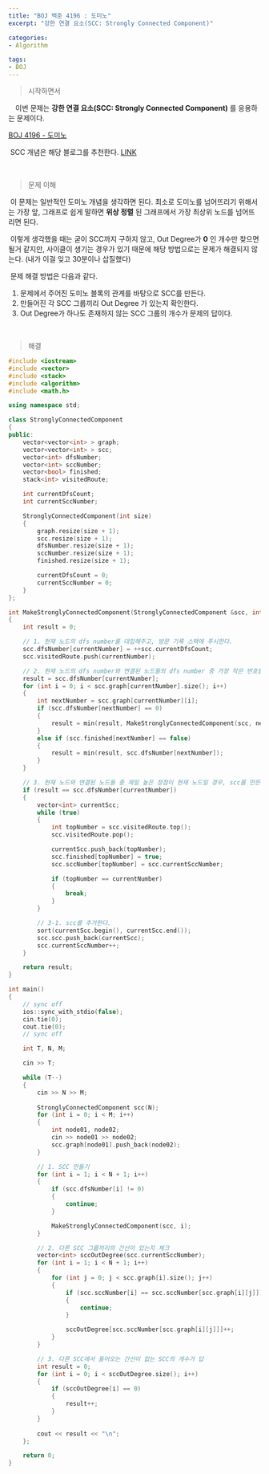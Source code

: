 ```yaml
---
title: "BOJ 백준 4196 : 도미노"
excerpt: "강한 연결 요소(SCC: Strongly Connected Component)"

categories:
- Algorithm

tags:
- BOJ
---
```


> 시작하면서

　이번 문제는 **강한 연결 요소(SCC: Strongly Connected Component)** 를 응용하는 문제이다.

[BOJ 4196 - 도미노](https://www.acmicpc.net/problem/4196)    

​	SCC 개념은 해당 블로그를 추천한다. [LINK](https://m.blog.naver.com/PostView.nhn?blogId=kks227&logNo=220802519976&proxyReferer=https:%2F%2Fwww.google.com%2F)

​    

> 문제 이해

​	이 문제는 일반적인 도미노 개념을 생각하면 된다. 최소로 도미노를 넘어뜨리기 위해서는 가장 앞, 그래프로 쉽게 말하면 **위상 정렬** 된 그래프에서 가장 최상위 노드를 넘어뜨리면 된다.

​	이렇게 생각했을 때는 굳이 SCC까지 구하지 않고, Out Degree가 **0** 인 개수만 찾으면 될거 같지만, 사이클이 생기는 경우가 있기 때문에 해당 방법으로는 문제가 해결되지 않는다. (내가 이걸 잊고 30분이나 삽질했다)

​	문제 해결 방법은 다음과 같다.

1. 문제에서 주어진 도미노 블록의 관계를 바탕으로 SCC를 만든다.
2. 만들어진 각  SCC 그룹끼리 Out Degree 가 있는지 확인한다.
3. Out Degree가 하나도 존재하지 않는 SCC 그룹의 개수가 문제의 답이다.

​    

>해결

```c++
#include <iostream>
#include <vector>
#include <stack>
#include <algorithm>
#include <math.h>

using namespace std;

class StronglyConnectedComponent
{
public:
    vector<vector<int> > graph;
    vector<vector<int> > scc;
    vector<int> dfsNumber;
    vector<int> sccNumber;
    vector<bool> finished;
    stack<int> visitedRoute;

    int currentDfsCount;
    int currentSccNumber;

    StronglyConnectedComponent(int size)
    {
        graph.resize(size + 1);
        scc.resize(size + 1);
        dfsNumber.resize(size + 1);
        sccNumber.resize(size + 1);
        finished.resize(size + 1);    

        currentDfsCount = 0;
        currentSccNumber = 0;
    }
};

int MakeStronglyConnectedComponent(StronglyConnectedComponent &scc, int currentNumber)
{
    int result = 0;

    // 1. 현재 노드의 dfs number를 대입해주고, 방문 기록 스택에 푸시한다.
    scc.dfsNumber[currentNumber] = ++scc.currentDfsCount;
    scc.visitedRoute.push(currentNumber);

    // 2. 현재 노드의 dfs number와 연결된 노드들의 dfs number 중 가장 작은 번호를 result로 사용한다.
    result = scc.dfsNumber[currentNumber];
    for (int i = 0; i < scc.graph[currentNumber].size(); i++)
    {
        int nextNumber = scc.graph[currentNumber][i];
        if (scc.dfsNumber[nextNumber] == 0)
        {
            result = min(result, MakeStronglyConnectedComponent(scc, nextNumber));
        }
        else if (scc.finished[nextNumber] == false)
        {
            result = min(result, scc.dfsNumber[nextNumber]);
        }
    }

    // 3. 현재 노드와 연결된 노드들 중 제일 높은 정점이 현재 노드일 경우, scc를 만든다.
    if (result == scc.dfsNumber[currentNumber])
    {
        vector<int> currentScc;
        while (true)
        {
            int topNumber = scc.visitedRoute.top();
            scc.visitedRoute.pop();

            currentScc.push_back(topNumber);
            scc.finished[topNumber] = true;
            scc.sccNumber[topNumber] = scc.currentSccNumber;

            if (topNumber == currentNumber)
            {
                break;
            }
        }

        // 3-1. scc를 추가한다.
        sort(currentScc.begin(), currentScc.end());
        scc.scc.push_back(currentScc);
        scc.currentSccNumber++;
    }

    return result;
}

int main()
{
    // sync off
    ios::sync_with_stdio(false);
    cin.tie(0);
    cout.tie(0);
    // sync off

    int T, N, M;

    cin >> T;

    while (T--)
    {
        cin >> N >> M;
        
        StronglyConnectedComponent scc(N);
        for (int i = 0; i < M; i++)
        {
            int node01, node02;
            cin >> node01 >> node02;
            scc.graph[node01].push_back(node02);
        }

        // 1. SCC 만들기
        for (int i = 1; i < N + 1; i++)
        {
            if (scc.dfsNumber[i] != 0)
            {
                continue;
            }

            MakeStronglyConnectedComponent(scc, i);
        }

        // 2. 다른 SCC 그룹끼리의 간선이 있는지 체크
        vector<int> sccOutDegree(scc.currentSccNumber);
        for (int i = 1; i < N + 1; i++)
        {
            for (int j = 0; j < scc.graph[i].size(); j++)
            {
                if (scc.sccNumber[i] == scc.sccNumber[scc.graph[i][j]])
                {
                    continue;
                }

                sccOutDegree[scc.sccNumber[scc.graph[i][j]]]++;
            }
        }

        // 3. 다른 SCC에서 들어오는 간선이 없는 SCC의 개수가 답
        int result = 0;
        for (int i = 0; i < sccOutDegree.size(); i++)
        {
            if (sccOutDegree[i] == 0)
            {
                result++;
            }
        }
        
        cout << result << "\n";
    };

    return 0;
}


```

